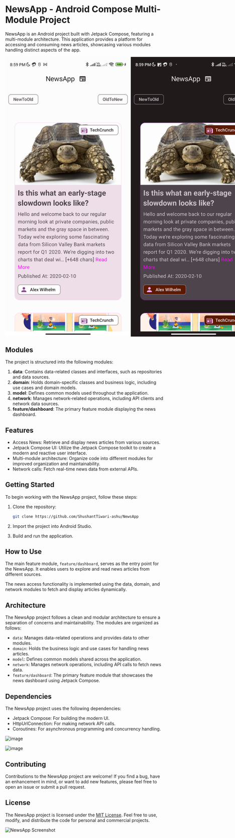# NewsApp - Android Compose Multi-Module Project

NewsApp is an Android project built with Jetpack Compose, featuring a multi-module architecture. This application provides a platform for accessing and consuming news articles, showcasing various modules handling distinct aspects of the app.

<div style="display: flex; justify-content: space-between;">
  <img src="./screenshot/NewsAppLight.png" alt="Light Theme" width="400"/>
  <img src="./screenshot/NewsAppNight.png" alt="Night Theme" width="400"/>
</div>


## Modules

The project is structured into the following modules:

1. **data**: Contains data-related classes and interfaces, such as repositories and data sources.
2. **domain**: Holds domain-specific classes and business logic, including use cases and domain models.
3. **model**: Defines common models used throughout the application.
4. **network**: Manages network-related operations, including API clients and network data sources.
5. **feature/dashboard**: The primary feature module displaying the news dashboard.

## Features

- Access News: Retrieve and display news articles from various sources.
- Jetpack Compose UI: Utilize the Jetpack Compose toolkit to create a modern and reactive user interface.
- Multi-module architecture: Organize code into different modules for improved organization and maintainability.
- Network calls: Fetch real-time news data from external APIs.

## Getting Started

To begin working with the NewsApp project, follow these steps:

1. Clone the repository:

   ```bash
   git clone https://github.com/ShushantTiwari-ashu/NewsApp
   ```

2. Import the project into Android Studio.

3. Build and run the application.

## How to Use

The main feature module, `feature/dashboard`, serves as the entry point for the NewsApp. It enables users to explore and read news articles from different sources.

The news access functionality is implemented using the data, domain, and network modules to fetch and display articles dynamically.

## Architecture

The NewsApp project follows a clean and modular architecture to ensure a separation of concerns and maintainability. The modules are organized as follows:

- `data`: Manages data-related operations and provides data to other modules.
- `domain`: Holds the business logic and use cases for handling news articles.
- `model`: Defines common models shared across the application.
- `network`: Manages network operations, including API calls to fetch news data.
- `feature/dashboard`: The primary feature module that showcases the news dashboard using Jetpack Compose.

## Dependencies

The NewsApp project uses the following dependencies:

- Jetpack Compose: For building the modern UI.
- HttpUrlConnection: For making network API calls.
- Coroutines: For asynchronous programming and concurrency handling.

  
![image](https://github.com/dev-shushant/NewsApp/assets/20141043/078f793b-46d5-4919-ad5c-126ecc214613)

![image](https://github.com/dev-shushant/NewsApp/assets/20141043/d4f79dd4-148d-4751-b993-055a6555d38a)


## Contributing

Contributions to the NewsApp project are welcome! If you find a bug, have an enhancement in mind, or want to add new features, please feel free to open an issue or submit a pull request.
## License

The NewsApp project is licensed under the [MIT License](LICENSE). Feel free to use, modify, and distribute the code for personal and commercial projects.

![NewsApp Screenshot](https://github.com/ShushantTiwari-ashu/NewsApp/assets/20141043/2fb845e8-646a-41cc-81c1-79afa1ab6b73)
